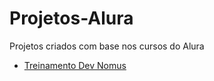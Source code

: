 # Projetos-Alura
Projetos criados com base nos cursos do Alura <br/>

- [Treinamento Dev Nomus](https://github.com/Ellen172/alura-dev-nomus) <br/>
